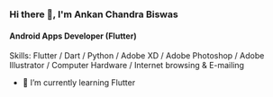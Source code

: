 ### Hi there 👋, I'm Ankan Chandra Biswas
#### Android Apps Developer (Flutter)

Skills: Flutter / Dart / Python / Adobe XD /  Adobe Photoshop / Adobe Illustrator / Computer Hardware / Internet browsing & E-mailing 


- 🌱 I’m currently learning Flutter 




